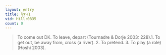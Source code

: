 ```yaml
---
layout: entry
title: དོན་√1
vid: Hill:0835
count: 0
---
```

> To come out DK\. To leave, depart (Tournadre & Dorje 2003: 228)\.1\. To get out, be away from, cross (a river)\. 2\. To pretend\. 3\. To play (a role) (Hoshi 2003)\.


